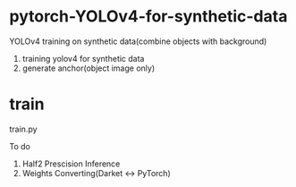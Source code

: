 # pytorch-YOLOv4-for-synthetic-data
YOLOv4 training on synthetic data(combine objects with background)

1. training yolov4 for synthetic data
2. generate anchor(object image only)


# train

train.py



To do 

1. Half2 Prescision Inference
2. Weights Converting(Darket <-> PyTorch)
